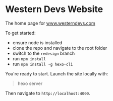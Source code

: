 # Western Devs Website

The home page for www.westerndevs.com

To get started:

- ensure node is installed
- clone the repo and navigate to the root folder
- switch to the `redesign` branch
- run `npm install`
- run `npm install -g hexo-cli`

You're ready to start. Launch the site locally with:

> hexo server

Then navigate to `http://localhost:4000`.
